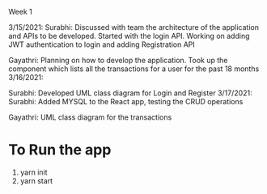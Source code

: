 Week 1 

3/15/2021:
Surabhi: Discussed with team the architecture of the application and APIs to be developed.
Started with the login API.
Working on adding JWT authentication to login and adding Registration API

Gayathri: Planning on how to develop the application. Took up the component which lists all the transactions for a user for the past 18 months
3/16/2021:

Surabhi: Developed UML class diagram for Login and Register
3/17/2021:
Surabhi:
Added MYSQL to the React app, testing the CRUD operations

Gayathri: UML class diagram for the transactions
# To Run the app 

1. yarn init
2. yarn start
